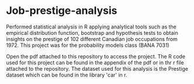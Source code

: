 # Job-prestige-analysis
Performed statistical analysis in R applying analytical tools such as the empirical distribution function, bootstrap and hypothesis tests to obtain insights on the prestige of 102 different Canadian job occupations from 1972.  This project was for the probability models class (BANA 7031)

Open the pdf attached to this repository to access the project. The R code used for this project can be found in the appendix of the pdf or in thr r file attached to the repository. The dataset used for this analysis is the Prestige dataset which can be found in the library 'car' in r.
